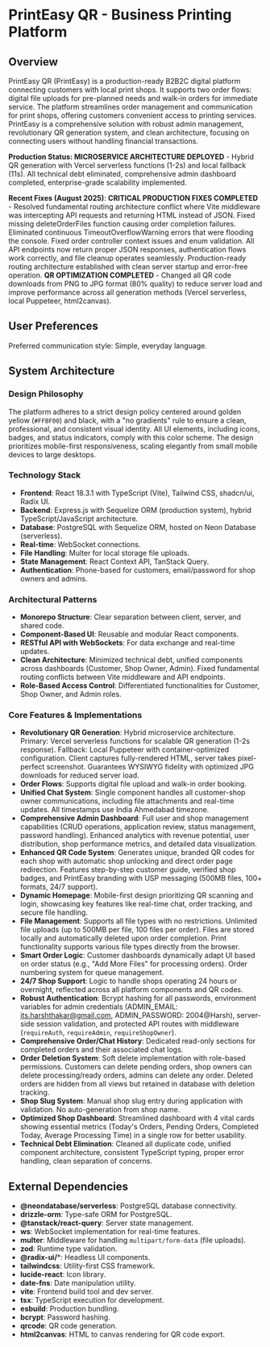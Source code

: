 # PrintEasy QR - Business Printing Platform

## Overview

PrintEasy QR (PrintEasy) is a production-ready B2B2C digital platform connecting customers with local print shops. It supports two order flows: digital file uploads for pre-planned needs and walk-in orders for immediate service. The platform streamlines order management and communication for print shops, offering customers convenient access to printing services. PrintEasy is a comprehensive solution with robust admin management, revolutionary QR generation system, and clean architecture, focusing on connecting users without handling financial transactions.

**Production Status: MICROSERVICE ARCHITECTURE DEPLOYED** - Hybrid QR generation with Vercel serverless functions (1-2s) and local fallback (11s). All technical debt eliminated, comprehensive admin dashboard completed, enterprise-grade scalability implemented.

**Recent Fixes (August 2025)**: **CRITICAL PRODUCTION FIXES COMPLETED** - Resolved fundamental routing architecture conflict where Vite middleware was intercepting API requests and returning HTML instead of JSON. Fixed missing deleteOrderFiles function causing order completion failures. Eliminated continuous TimeoutOverflowWarning errors that were flooding the console. Fixed order controller context issues and enum validation. All API endpoints now return proper JSON responses, authentication flows work correctly, and file cleanup operates seamlessly. Production-ready routing architecture established with clean server startup and error-free operation. **QR OPTIMIZATION COMPLETED** - Changed all QR code downloads from PNG to JPG format (80% quality) to reduce server load and improve performance across all generation methods (Vercel serverless, local Puppeteer, html2canvas).

## User Preferences

Preferred communication style: Simple, everyday language.

## System Architecture

### Design Philosophy
The platform adheres to a strict design policy centered around golden yellow (`#FFBF00`) and black, with a "no gradients" rule to ensure a clean, professional, and consistent visual identity. All UI elements, including icons, badges, and status indicators, comply with this color scheme. The design prioritizes mobile-first responsiveness, scaling elegantly from small mobile devices to large desktops.

### Technology Stack
- **Frontend**: React 18.3.1 with TypeScript (Vite), Tailwind CSS, shadcn/ui, Radix UI.
- **Backend**: Express.js with Sequelize ORM (production system), hybrid TypeScript/JavaScript architecture.
- **Database**: PostgreSQL with Sequelize ORM, hosted on Neon Database (serverless).
- **Real-time**: WebSocket connections.
- **File Handling**: Multer for local storage file uploads.
- **State Management**: React Context API, TanStack Query.
- **Authentication**: Phone-based for customers, email/password for shop owners and admins.

### Architectural Patterns
- **Monorepo Structure**: Clear separation between client, server, and shared code.
- **Component-Based UI**: Reusable and modular React components.
- **RESTful API with WebSockets**: For data exchange and real-time updates.
- **Clean Architecture**: Minimized technical debt, unified components across dashboards (Customer, Shop Owner, Admin). Fixed fundamental routing conflicts between Vite middleware and API endpoints.
- **Role-Based Access Control**: Differentiated functionalities for Customer, Shop Owner, and Admin roles.

### Core Features & Implementations
- **Revolutionary QR Generation**: Hybrid microservice architecture. Primary: Vercel serverless functions for scalable QR generation (1-2s response). Fallback: Local Puppeteer with container-optimized configuration. Client captures fully-rendered HTML, server takes pixel-perfect screenshot. Guarantees WYSIWYG fidelity with optimized JPG downloads for reduced server load.
- **Order Flows**: Supports digital file upload and walk-in order booking.
- **Unified Chat System**: Single component handles all customer-shop owner communications, including file attachments and real-time updates. All timestamps use India Ahmedabad timezone.
- **Comprehensive Admin Dashboard**: Full user and shop management capabilities (CRUD operations, application review, status management, password handling). Enhanced analytics with revenue potential, user distribution, shop performance metrics, and detailed data visualization.
- **Enhanced QR Code System**: Generates unique, branded QR codes for each shop with automatic shop unlocking and direct order page redirection. Features step-by-step customer guide, verified shop badges, and PrintEasy branding with USP messaging (500MB files, 100+ formats, 24/7 support).
- **Dynamic Homepage**: Mobile-first design prioritizing QR scanning and login, showcasing key features like real-time chat, order tracking, and secure file handling.
- **File Management**: Supports all file types with no restrictions. Unlimited file uploads (up to 500MB per file, 100 files per order). Files are stored locally and automatically deleted upon order completion. Print functionality supports various file types directly from the browser.
- **Smart Order Logic**: Customer dashboards dynamically adapt UI based on order status (e.g., "Add More Files" for processing orders). Order numbering system for queue management.
- **24/7 Shop Support**: Logic to handle shops operating 24 hours or overnight, reflected across all platform components and QR codes.
- **Robust Authentication**: Bcrypt hashing for all passwords, environment variables for admin credentials (ADMIN_EMAIL: its.harshthakar@gmail.com, ADMIN_PASSWORD: 2004@Harsh), server-side session validation, and protected API routes with middleware (`requireAuth`, `requireAdmin`, `requireShopOwner`).
- **Comprehensive Order/Chat History**: Dedicated read-only sections for completed orders and their associated chat logs.
- **Order Deletion System**: Soft delete implementation with role-based permissions. Customers can delete pending orders, shop owners can delete processing/ready orders, admins can delete any order. Deleted orders are hidden from all views but retained in database with deletion tracking.
- **Shop Slug System**: Manual shop slug entry during application with validation. No auto-generation from shop name.
- **Optimized Shop Dashboard**: Streamlined dashboard with 4 vital cards showing essential metrics (Today's Orders, Pending Orders, Completed Today, Average Processing Time) in a single row for better usability.
- **Technical Debt Elimination**: Cleaned all duplicate code, unified component architecture, consistent TypeScript typing, proper error handling, clean separation of concerns.

## External Dependencies

- **@neondatabase/serverless**: PostgreSQL database connectivity.
- **drizzle-orm**: Type-safe ORM for PostgreSQL.
- **@tanstack/react-query**: Server state management.
- **ws**: WebSocket implementation for real-time features.
- **multer**: Middleware for handling `multipart/form-data` (file uploads).
- **zod**: Runtime type validation.
- **@radix-ui/***: Headless UI components.
- **tailwindcss**: Utility-first CSS framework.
- **lucide-react**: Icon library.
- **date-fns**: Date manipulation utility.
- **vite**: Frontend build tool and dev server.
- **tsx**: TypeScript execution for development.
- **esbuild**: Production bundling.
- **bcrypt**: Password hashing.
- **qrcode**: QR code generation.
- **html2canvas**: HTML to canvas rendering for QR code export.